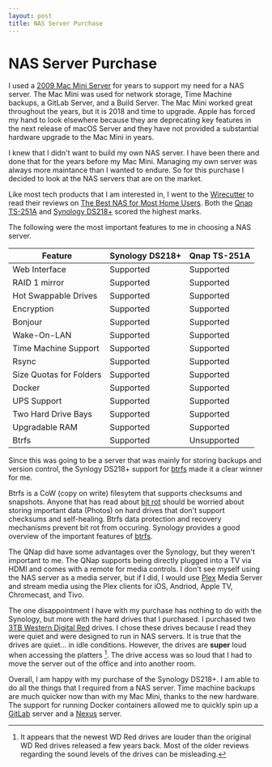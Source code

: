 ```yaml
---
layout: post
title: NAS Server Purchase
---
```

# NAS Server Purchase

I used a [2009 Mac Mini Server](https://arstechnica.com/gadgets/2010/01/mac-mini-with-snow-leopard-server-review/) for years to support my need for a NAS server. The Mac Mini was used for network storage, Time Machine backups, a GitLab Server, and a Build Server. The Mac Mini worked great throughout the years, but it is 2018 and time to upgrade. Apple has forced my hand to look elsewhere because they are deprecating key features in the next release of macOS Server and they have not provided a substantial hardware upgrade to the Mac Mini in years.

I knew that I didn't want to build my own NAS server. I have been there and done that for the years before my Mac Mini. Managing my own server was always more maintance than I wanted to endure. So for this purchase I decided to look at the NAS servers that are on the market.

Like most tech products that I am interested in, I went to the [Wirecutter](https://thewirecutter.com) to read their reviews on [The Best NAS for Most Home Users](https://thewirecutter.com/reviews/best-network-attached-storage/). Both the [Qnap TS-251A](https://www.qnap.com/en-us/product/ts-251a) and [Synology DS218+](https://www.synology.com/en-us/products/DS218+) scored the highest marks.

The following were the most important features to me in choosing a NAS server.

| Feature                 | Synology DS218+ | Qnap TS-251A
|-------------------------|-----------------|-------------
| Web Interface           | Supported       | Supported
| RAID 1 mirror           | Supported       | Supported
| Hot Swappable Drives    | Supported       | Supported
| Encryption              | Supported       | Supported
| Bonjour                 | Supported       | Supported
| Wake-On-LAN             | Supported       | Supported
| Time Machine Support    | Supported       | Supported
| Rsync                   | Supported       | Supported
| Size Quotas for Folders | Supported       | Supported
| Docker                  | Supported       | Supported
| UPS Support             | Supported       | Supported
| Two Hard Drive Bays     | Supported       | Supported
| Upgradable RAM          | Supported       | Supported
| Btrfs                   | Supported       | Unsupported

Since this was going to be a server that was mainly for storing backups and version control, the Synlogy DS218+ support for [btrfs](https://en.wikipedia.org/wiki/Btrfs) made it a clear winner for me.

Btrfs is a CoW (copy on write) filesytem that supports checksums and snapshots. Anyone that has read about [bit rot](https://en.wikipedia.org/wiki/Data_degradation) should be worried about storing important data (Photos) on hard drives that don't support checksums and self-healing. Btrfs data protection and recovery mechanisms prevent bit rot from occuring. Synology provides a good overview of the important features of [btrfs](https://www.synology.com/en-us/dsm/Btrfs).

The QNap did have some advantages over the Synology, but they weren't important to me. The QNap supports being directly plugged into a TV via HDMI and comes with a remote for media controls. I don't see myself using the NAS server as a media server, but if I did, I would use [Plex](https://www.plex.tv) Media Server and stream media using the Plex clients for iOS, Andriod, Apple TV, Chromecast, and Tivo.

The one disappointment I have with my purchase has nothing to do with the Synology, but more with the hard drives that I purchased. I purchased two [3TB Western Digital Red](https://www.amazon.com/Red-3TB-Hard-Disk-Drive/dp/B008JJLW4M) drives. I chose these drives because I read they were quiet and were designed to run in NAS servers. It is true that the drives are quiet...  in idle conditions. However, the drives are **super** loud when accessing the platters [^1]. The drive access was so loud that I had to move the server out of the office and into another room.

Overall, I am happy with my purchase of the Synology DS218+. I am able to do all the things that I required from a NAS server. Time machine backups are much quicker now than with my Mac Mini, thanks to the new hardware. The support for running Docker containers allowed me to quickly spin up a [GitLab](https://about.gitlab.com) server and a [Nexus](http://www.sonatype.org/nexus/) server.

[^1]: It appears that the newest WD Red drives are louder than the original WD Red drives released a few years back. Most of the older reviews regarding the sound levels of the drives can be misleading.
